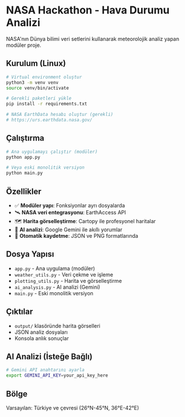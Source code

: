 # NASA Hackathon - Hava Durumu Analizi

NASA'nın Dünya bilimi veri setlerini kullanarak meteorolojik analiz yapan modüler proje.

## Kurulum (Linux)

```bash
# Virtual environment oluştur
python3 -m venv venv
source venv/bin/activate

# Gerekli paketleri yükle
pip install -r requirements.txt

# NASA EarthData hesabı oluştur (gerekli)
# https://urs.earthdata.nasa.gov/
```

## Çalıştırma

```bash
# Ana uygulamayı çalıştır (modüler)
python app.py

# Veya eski monolitik versiyon
python main.py
```

## Özellikler

- ✅ **Modüler yapı**: Fonksiyonlar ayrı dosyalarda
- 🛰️ **NASA veri entegrasyonu**: EarthAccess API
- 🗺️ **Harita görselleştirme**: Cartopy ile profesyonel haritalar
- 🤖 **AI analizi**: Google Gemini ile akıllı yorumlar
- 💾 **Otomatik kaydetme**: JSON ve PNG formatlarında

## Dosya Yapısı

- `app.py` - Ana uygulama (modüler)
- `weather_utils.py` - Veri çekme ve işleme
- `plotting_utils.py` - Harita ve görselleştirme
- `ai_analysis.py` - AI analizi (Gemini)
- `main.py` - Eski monolitik versiyon

## Çıktılar

- `output/` klasöründe harita görselleri
- JSON analiz dosyaları
- Konsola anlık sonuçlar

## AI Analizi (İsteğe Bağlı)

```bash
# Gemini API anahtarını ayarla
export GEMINI_API_KEY=your_api_key_here
```

## Bölge

Varsayılan: Türkiye ve çevresi (26°N-45°N, 36°E-42°E)

